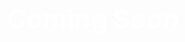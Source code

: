 <!DOCTYPE html>
<html>
  <head>
    <title>Coming Soon</title>
    <style>
      body {
        background-image: url('https://github.com/JosephSkippy/JosephSkippy.github.io/blob/main/imeg/background.jpg?raw=true');
        background-size: cover;
        text-align: center;
      }
      h1 {
        font-size: 3em;
        margin-top: 100px;
        color:white;
      }
      p {
        font-size: 1.5em;
        margin-top: 50px;
        color:white;
      }
    </style>
  </head>
  <body>
    <h1>Coming Soon</h1>
  </body>
</html>

